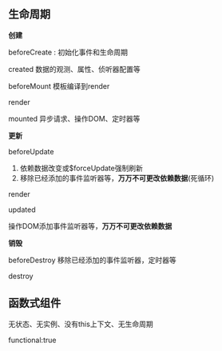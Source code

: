 ## 生命周期

**创建**

beforeCreate : 初始化事件和生命周期

 created 数据的观测、属性、侦听器配置等

 beforeMount 模板编译到render 

 render

 mounted 异步请求、操作DOM、定时器等

**更新**

beforeUpdate

1. 依赖数据改变或$forceUpdate强制刷新
2. 移除已经添加的事件监听器等，**万万不可更改依赖数据**(死循环)

render

updated

操作DOM添加事件监听器等，**万万不可更改依赖数据**

**销毁**

beforeDestroy  移除已经添加的事件监听器，定时器等

destroy

## 函数式组件

无状态、无实例、没有this上下文、无生命周期

functional:true